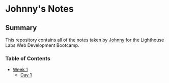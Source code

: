 # Johnny's Notes

## Summary
This repository contains all of the notes taken by [Johnny](https://github.com/johnny-prencipe) for the Lighthouse Labs Web Development Bootcamp.

### Table of Contents
* [Week 1](/Week_1)
  * [Day 1](/Day_1)
